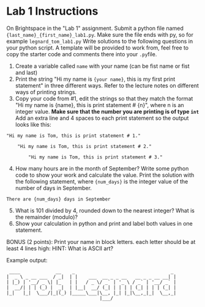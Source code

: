 # Lab 1 Instructions

On Brightspace in the "Lab 1" assignment. Submit a python file named `{last_name}_{first_name}_lab1.py`. Make sure the file ends with py, so for example `legnard_tom_lab1.py`
Write solutions to the following questions in your python script. A template will be provided to work from, feel free to copy the starter code and comments there into your `.py`file.

1. Create a variable called `name` with your name (can be fist name or fist and last)
2. Print the string "Hi my name is `{your name}`, this is my first print statement" in three different ways. Refer to the lecture notes on different ways of printing strings.
3. Copy your code from #1, edit the strings so that they match the format "Hi my name is {name}, this is print statement # {n}", where n is an integer value. **Make sure that the number you are printing is of type `int`**
     Add an extra line and 4 spaces to each print statement so the output looks like this:
```
"Hi my name is Tom, this is print statement # 1."

    "Hi my name is Tom, this is print statement # 2."

        "Hi my name is Tom, this is print statement # 3."
```

4. How many hours are in the month of September? Write some python code to show your work and calculate the value. Print the solution with the following statement, where `{num_days}` is the integer value of the number of days in September.

```
There are {num_days} days in September
```
5. What  is 101 divided by 4, rounded down to the nearest integer? What is the remainder (modulo)?
6. Show your calculation in python and print and label both values in one statement.

BONUS (2 points): Print your name in block letters. each letter 
should be at least 4 lines high:
HINT: What is ASCII art?

Example output:
```
 ____             __    _                                   _ 
|  _ \ _ __ ___  / _|  | |    ___  __ _ _ __   __ _ _ __ __| |
| |_) | '__/ _ \| |_   | |   / _ \/ _` | '_ \ / _` | '__/ _` |
|  __/| | | (_) |  _|  | |__|  __/ (_| | | | | (_| | | | (_| |
|_|   |_|  \___/|_|(_) |_____\___|\__, |_| |_|\__,_|_|  \__,_|
                                  |___/
```
